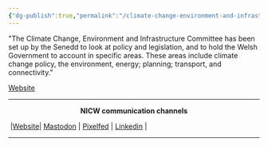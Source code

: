 ```yaml
---
{"dg-publish":true,"permalink":"/climate-change-environment-and-infrastructure-committee-senedd/"}
---
```


"The Climate Change, Environment and Infrastructure Committee has been set up by the Senedd to look at policy and legislation, and to hold the Welsh Government to account in specific areas. These areas include climate change policy, the environment, energy; planning; transport, and connectivity."

[Website](https://senedd.wales/committee/741)

***
<p style="text-align: center;font-weight:bold";>NICW communication channels</p>

󠁧 |[Website](https://nationalinfrastructurecommission.wales)| [Mastodon](https://toot.wales/@NICW) | [Pixelfed](https://pix.toot.wales/NICW) | [Linkedin](https://www.linkedin.com/company/26268509/) | 
***

